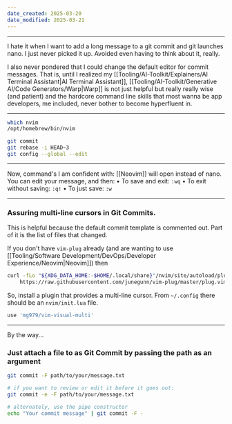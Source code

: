 ```yaml
---
date_created: 2025-03-20
date_modified: 2025-03-21
---
```

---

I hate it when I want to add a long message to a git commit and git launches nano.  I just never picked it up. Avoided even having to think about it, really. 

I also never pondered that I could change the default editor for commit messages. That is, until I realized my [[Tooling/AI-Toolkit/Explainers/AI Terminal Assistant|AI Terminal Assistant]], [[Tooling/AI-Toolkit/Generative AI/Code Generators/Warp|Warp]] is not just helpful but really really wise (and patient) and the hardcore command line skills that most wanna be app developers, me included, never bother to become hyperfluent in.  

---

```bash
which nvim
/opt/homebrew/bin/nvim
```

```bash
git commit
git rebase -i HEAD~3
git config --global --edit
```

---

Now, command's I am confident with:
[[Neovim]] will open instead of nano. You can edit your message, and then:
•  To save and exit: `:wq`
•  To exit without saving: `:q!`
•  To just save: `:w`

---
### Assuring multi-line cursors in Git Commits. 
This is helpful because the default commit template is commented out. Part of it is the list of files that changed.  

If you don't have `vim-plug` already (and are wanting to use [[Tooling/Software Development/DevOps/Developer Experience/Neovim|Neovim]]) then 
```bash
curl -fLo "${XDG_DATA_HOME:-$HOME/.local/share}"/nvim/site/autoload/plug.vim --create-dirs \
    https://raw.githubusercontent.com/junegunn/vim-plug/master/plug.vim
```

So, install a plugin that provides a multi-line cursor. 
From `~/.config` there should be an `nvim/init.lua` file.
```lua
use 'mg979/vim-visual-multi'
```

---

By the way...
### Just attach a file to as Git Commit by passing the path as an argument
```bash
git commit -F path/to/your/message.txt

# if you want to review or edit it before it goes out:
git commit -e -F path/to/your/message.txt

# alternately, use the pipe constructor
echo "Your commit message" | git commit -F -
```